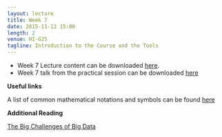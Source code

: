 ```yaml
---
layout: lecture
title: Week 7
date: 2015-11-12 15:00
length: 2
venue: HI-G25
tagline: Introduction to the Course and the Tools
---
```


* Week 7 Lecture content can be downloaded [here](http://opendsi.cc/bioinformatics/assets/Lecture_Wk7.pdf).
* Week 7 talk from the practical session can be downloaded [here](http://opendsi.cc/bioinformatics/assets/Practical_talk_Wk7.pdf)


**Useful links**

A list of common mathematical notations and symbols can be found [here](https://en.wikipedia.org/wiki/List_of_mathematical_symbols)

**Additional Reading**

[The Big Challenges of Big Data](http://opendsi.cc/bioinformatics/assets/Big_Data_Biology.pdf)

